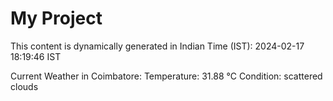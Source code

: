 # My Project

This content is dynamically generated in Indian Time (IST): 2024-02-17 18:19:46 IST


Current Weather in Coimbatore:
Temperature: 31.88 °C
Condition: scattered clouds
